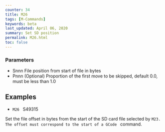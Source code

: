 ```yaml
---
counter: 34
title: M26
tags: [M-Commands] 
keywords: beta 
last_updated: April 06, 2020 
summary: Set SD position 
permalink: M26.html
toc: false 
---
```



### Parameters

* Snnn File position from start of file in bytes
* Pnnn (Optional) Proportion of the first move to be skipped, default 0.0, must be less than 1.0

## Examples

* ` M26  ` S49315

Set the file offset in bytes from the start of the SD card file selected by ` M23. The offset must correspond to the start of a GCode  ` command.

